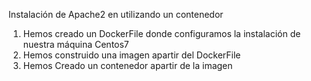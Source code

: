 Instalación de Apache2 en utilizando un contenedor
1. Hemos creado un DockerFile donde configuramos la instalación de nuestra máquina Centos7
2. Hemos construido una imagen apartir del DockerFile
3. Hemos Creado un contenedor apartir de la imagen

